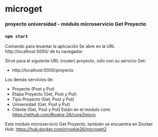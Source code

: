 # microget
### proyecto universidad - módulo microservicio Get Proyecto

### `npm start`
Comando para levantar la aplicación
Se abre en la URL http://localhost:5000/ de tu navegador

Sirve para el siguiente URL (router) proyecto, sólo con su servicio Get:
- http://localhost:5000/proyecto

Los demás servicios de:
- Proyecto (Post y Put)
- Etapa Proyecto (Get, Post y Put)
- Tipo Proyecto (Get, Post y Put)
- Universidad (Get, Post y Put)
- Cliente (Get, Post y Put)
Están en el módulo core: https://github.com/Rookie-26/core2micro

Este módulo microservicio Get Proyecto, también se encuentra en Docker Hub:
https://hub.docker.com/r/rookie26/microget2
